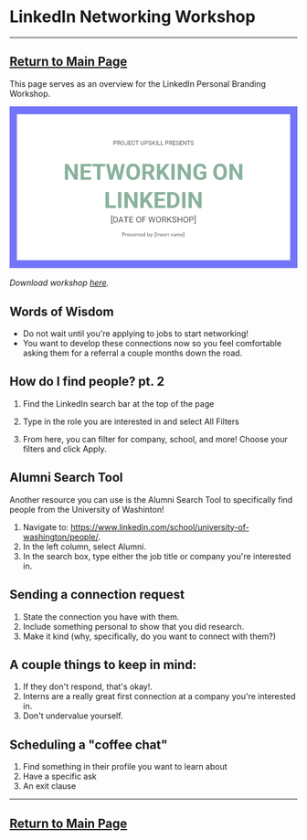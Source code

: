 # LinkedIn Networking Workshop
---
[Return to Main Page](https://lynzley.github.io/project-upskill-workshop/Lesson%203/)
---

This page serves as an overview for the LinkedIn Personal Branding Workshop.

![Cover slide of LinkedIn Networking Workshop](cover.png "Cover slide of LinkedIn Networking Workshop")

*Download workshop [here](https://github.com/lynzley/project-upskill-workshop/blob/main/Lesson%203/Networking.pptx).*

## Words of Wisdom
- Do not wait until you're applying to jobs to start networking!
- You want to develop these connections now so you feel comfortable asking them for a referral a couple months down the road.

## How do I find people? pt. 2

1. Find the LinkedIn search bar at the top of the page
2. Type in the role you are interested in and select All Filters

3. From here, you can filter for company, school, and more! Choose your filters and click Apply.

## Alumni Search Tool

Another resource you can use is the Alumni Search Tool to specifically find people from the University of Washinton!
1. Navigate to: https://www.linkedin.com/school/university-of-washington/people/.
2. In the left column, select Alumni.
3. In the search box, type either the job title or company you're interested in.

## Sending a connection request

1. State the connection you have with them.
2. Include something personal to show that you did research.
3. Make it kind (why, specifically, do you want to connect with them?)

## A couple things to keep in mind:
1. If they don't respond, that's okay!.
2. Interns are a really great first connection at a company you're interested in.
3. Don't undervalue yourself.

## Scheduling a "coffee chat"

1. Find something in their profile you want to learn about
2. Have a specific ask
3. An exit clause

---
[Return to Main Page](https://lynzley.github.io/project-upskill-workshop/Lesson%203/)
---
